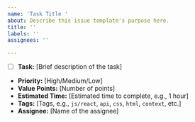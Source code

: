 ```yaml
---
name: 'Task Title '
about: Describe this issue template's purpose here.
title: ''
labels: ''
assignees: ''

---
```


- [ ]  **Task:** [Brief description of the task]

  - **Priority:** [High/Medium/Low]
  - **Value Points:** [Number of points]
  - **Estimated Time:** [Estimated time to complete, e.g., 1 hour]
  - **Tags:** [Tags, e.g., `js/react`, `api`, `css`, `html`, `context`, etc.]
  - **Assignee:** [Name of the assignee]
